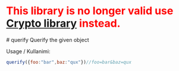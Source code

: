 <h1 style="color:red">This library is no longer valid use <br/>
<a href="//github.com/nikosEfthias/crypto" target="_blank">Crypto library</a> instead.
</h1>
# querify
Querify the given object

Usage / Kullanimi:
``` javascript
querify({foo:"bar",baz:"qux"})//foo=bar&baz=qux
```
